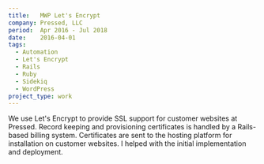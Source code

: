 ```yaml
---
title:   MWP Let's Encrypt
company: Pressed, LLC
period:  Apr 2016 - Jul 2018
date:    2016-04-01
tags:
  - Automation
  - Let's Encrypt
  - Rails
  - Ruby
  - Sidekiq
  - WordPress
project_type: work
---
```


We use Let's Encrypt to provide SSL support for customer websites at Pressed.
Record keeping and provisioning certificates is handled by a Rails-based
billing system. Certificates are sent to the hosting platform for installation
on customer websites. I helped with the initial implementation and deployment.
